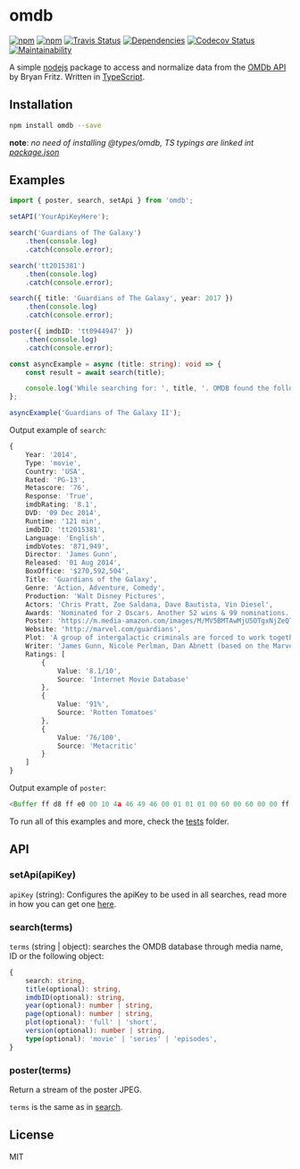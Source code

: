 # omdb
[![npm](https://img.shields.io/npm/v/omdb.svg?style=flat-square)](https://www.npmjs.com/package/omdb)
[![npm](https://img.shields.io/npm/dt/omdb.svg?style=flat-square)](https://www.npmjs.com/package/omdb)
[![Travis Status](https://img.shields.io/travis/Fazendaaa/omdb.svg?style=flat-square)](https://travis-ci.org/Fazendaaa/omdb)
[![Dependencies](https://david-dm.org/Fazendaaa/omdb.svg?style=flat-square)](https://github.com/Fazendaaa/omdb/blob/master/package.json)
[![Codecov Status](https://img.shields.io/codecov/c/github//Fazendaaa/omdb/badge.svg?style=flat-square)](https://codecov.io/gh/Fazendaaa/omdb)
[![Maintainability](https://api.codeclimate.com/v1/badges/04c334bbe522d8a0823f/maintainability)](https://codeclimate.com/github/Fazendaaa/omdb/maintainability)

A simple [nodejs](https://nodejs.org/) package to access and normalize data from the
[OMDb API](https://www.omdbapi.com/) by Bryan Fritz. Written in [TypeScript](https://www.typescriptlang.org/).

## Installation
```bash
npm install omdb --save
```

**note**: _no need of installing @types/omdb, TS typings are linked int [package.json](./package.json)_

## Examples

```typescript
import { poster, search, setApi } from 'omdb';

setAPI('YourApiKeyHere');

search('Guardians of The Galaxy')
    .then(console.log)
    .catch(console.error);

search('tt2015381')
    .then(console.log)
    .catch(console.error);

search({ title: 'Guardians of The Galaxy', year: 2017 })
    .then(console.log)
    .catch(console.error);

poster({ imdbID: 'tt0944947' })
    .then(console.log)
    .catch(console.error);

const asyncExample = async (title: string): void => {
    const result = await search(title);

    console.log('While searching for: ', title, '. OMDB found the following:\n', result);
};

asyncExample('Guardians of The Galaxy II');
```

Output example of `search`:

```typescript
{
    Year: '2014',
    Type: 'movie',
    Country: 'USA',
    Rated: 'PG-13',
    Metascore: '76',
    Response: 'True',
    imdbRating: '8.1',
    DVD: '09 Dec 2014',
    Runtime: '121 min',
    imdbID: 'tt2015381',
    Language: 'English',
    imdbVotes: '871,949',
    Director: 'James Gunn',
    Released: '01 Aug 2014',
    BoxOffice: '$270,592,504',
    Title: 'Guardians of the Galaxy',
    Genre: 'Action, Adventure, Comedy',
    Production: 'Walt Disney Pictures',
    Actors: 'Chris Pratt, Zoe Saldana, Dave Bautista, Vin Diesel',
    Awards: 'Nominated for 2 Oscars. Another 52 wins & 99 nominations.',
    Poster: 'https://m.media-amazon.com/images/M/MV5BMTAwMjU5OTgxNjZeQTJeQWpwZ15BbWU4MDUxNDYxODEx._V1_SX300.jpg',
    Website: 'http://marvel.com/guardians',
    Plot: 'A group of intergalactic criminals are forced to work together to stop a fanatical warrior from taking control of the universe.',
    Writer: 'James Gunn, Nicole Perlman, Dan Abnett (based on the Marvel comics by), Andy Lanning (based on the Marvel comics by), Bill Mantlo (character created by: Rocket Raccoon), Keith Giffen (character created by: Rocket Raccoon), Jim Starlin (characters created by: Drax the Destroyer,  Gamora & Thanos), Steve Englehart (character created by: Star-Lord), Steve Gan (character created by: Star-Lord), Steve Gerber (character created by: Howard the Duck), Val Mayerik (character created by: Howard the Duck)',
    Ratings: [
        {
            Value: '8.1/10',
            Source: 'Internet Movie Database'
        },
        {
            Value: '91%',
            Source: 'Rotten Tomatoes'
        },
        {
            Value: '76/100',
            Source: 'Metacritic'
        }
    ]
}
```

Output example of `poster`:

```typescript
<Buffer ff d8 ff e0 00 10 4a 46 49 46 00 01 01 01 00 60 00 60 00 00 ff db 00 43 00 02 01 01 02 01 01 02 02 02 02 02 02 02 02 03 05 03 03 03 03 03 06 04 04 03 ... >
```

To run all of this examples and more, check the [tests](./tests/) folder.

## API
### setApi(apiKey)

`apiKey` (string): Configures the apiKey to be used in all searches, read more in how you can get one [here](http://www.omdbapi.com/apikey.aspx).

### search(terms)

`terms` (string | object): searches the OMDB database through media name, ID or the following object:

```typescript
{
    search: string,
    title(optional): string,
    imdbID(optional): string,
    year(optional): number | string,
    page(optional): number | string,
    plot(optional): 'full' | 'short',
    version(optional): number | string,
    type(optional): 'movie' | 'series' | 'episodes',
}
```

### poster(terms)
Return a stream of the poster JPEG.

`terms` is the same as in [search](###search).

## License
MIT
